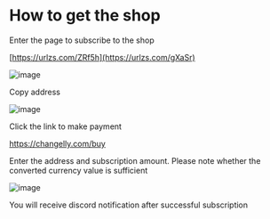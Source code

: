 # How to get the shop

Enter the page to subscribe to the shop

[https://urlzs.com/ZRf5h](https://urlzs.com/gXaSr)

![image](https://github.com/pocoda7428/shop/assets/143950037/517c77c6-afd6-4ca6-9459-f9935aa84f74)

Copy address

![image](https://github.com/pocoda7428/shop/assets/143950037/051a8c8f-d881-4bf2-b9c1-e8d06bacd701)

Click the link to make payment

https://changelly.com/buy

Enter the address and subscription amount. Please note whether the converted currency value is sufficient

![image](https://github.com/pocoda7428/shop/assets/143950037/180b266f-bdff-4577-88e5-751229879d5b)

You will receive discord notification after successful subscription 
